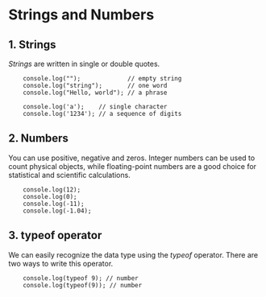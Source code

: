 # Strings and Numbers
## 1. Strings
*Strings* are written in single or double quotes.
```
    console.log("");             // empty string
    console.log("string");       // one word
    console.log("Hello, world"); // a phrase

    console.log('a');    // single character
    console.log('1234'); // a sequence of digits
```

## 2. Numbers
You can use positive, negative and zeros. Integer numbers can be used to count
physical objects, while floating-point numbers are a good choice for statistical
and scientific calculations.
```
    console.log(12);
    console.log(0);
    console.log(-11);
    console.log(-1.04);
```

## 3. typeof operator
We can easily recognize the data type using the *typeof* operator. There are two ways
to write this operator.
```
    console.log(typeof 9); // number
    console.log(typeof(9)); // number
```
